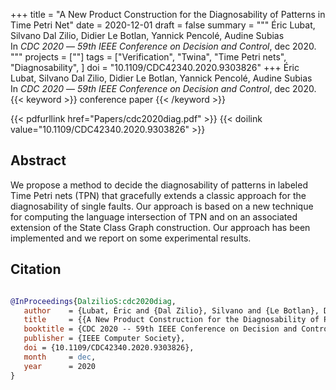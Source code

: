 +++
title = "A New Product Construction for the Diagnosability of Patterns in Time Petri Net"
date = 2020-12-01
draft = false
summary = """
Éric Lubat, Silvano Dal Zilio, Didier Le Botlan, Yannick Pencolé, Audine Subias <br />
In _CDC 2020_ — _59th IEEE Conference on Decision and Control_, dec 2020.
"""
projects = [""]
tags = ["Verification", "Twina", "Time Petri nets", "Diagnosability", ]
doi = "10.1109/CDC42340.2020.9303826"
+++
Éric Lubat, Silvano Dal Zilio, Didier Le Botlan, Yannick Pencolé, Audine Subias <br />
In _CDC 2020_ — _59th IEEE Conference on Decision and Control_, dec 2020.
{{< keyword >}} conference paper {{< /keyword >}}


{{< pdfurllink href="Papers/cdc2020diag.pdf" >}}
{{< doilink value="10.1109/CDC42340.2020.9303826" >}}

## Abstract
We propose a method to decide the diagnosability of patterns in labeled Time Petri nets
        (TPN) that gracefully extends a classic approach for the diagnosability of single faults.
        Our approach is based on a new technique for computing the language intersection of TPN and
        on an associated extension of the State Class Graph construction. Our approach has been
        implemented and we report on some experimental results.



## Citation

```bibtex

@InProceedings{DalzilioS:cdc2020diag,
   author    = {Lubat, Éric and {Dal Zilio}, Silvano and {Le Botlan}, Didier and Pencolé, Yannick and Subias, Audine},
   title     = {{A New Product Construction for the Diagnosability of Patterns in Time Petri Net}},
   booktitle = {CDC 2020 -- 59th IEEE Conference on Decision and Control},
   publisher = {IEEE Computer Society},
   doi = {10.1109/CDC42340.2020.9303826},
   month     = dec, 
   year      = 2020
}

````

